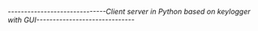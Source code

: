 *------------------------------Client server in Python based on keylogger with GUI------------------------------*

